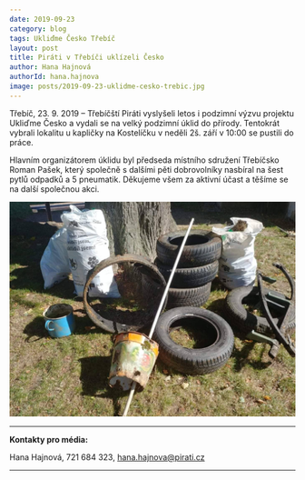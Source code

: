 ```yaml
---
date: 2019-09-23
category: blog
tags: Ukliďme Česko Třebíč
layout: post
title: Piráti v Třebíči uklízeli Česko
author: Hana Hajnová
authorId: hana.hajnova    
image: posts/2019-09-23-uklidme-cesko-trebic.jpg
---
```


Třebíč, 23. 9. 2019 – Třebíčští Piráti vyslyšeli letos i podzimní výzvu projektu Ukliďme Česko a vydali se na velký podzimní úklid do přírody. Tentokrát vybrali lokalitu u kapličky na Kostelíčku v neděli 2š. září v 10:00 se pustili do práce.

Hlavním organizátorem úklidu byl předseda místního sdružení Třebíčsko Roman Pašek, který společně s dalšími pěti dobrovolníky nasbíral na šest pytlů odpadků a 5 pneumatik. Děkujeme všem za aktivní účast a těšíme se na další společnou akci. 

![Díky všem](assets/img/posts/2019-09-23-uc-trebic2.jpg "Díky všem")

---

**Kontakty pro média:**

Hana Hajnová, 721 684 323, hana.hajnova@pirati.cz

---
